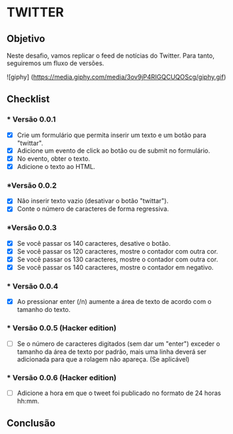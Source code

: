 # TWITTER


## Objetivo

Neste desafio, vamos replicar o feed de notícias do Twitter. Para tanto, seguiremos um fluxo de versões.

![giphy] (https://media.giphy.com/media/3ov9jP4RIGQCUQOScg/giphy.gif)


## Checklist

###  * Versão 0.0.1
* [x] Crie um formulário que permita inserir um texto e um botão para "twittar".
* [x] Adicione um evento de click ao botão ou de submit no formulário.
* [x] No evento, obter o texto.
* [x] Adicione o texto ao HTML.

### *Versão 0.0.2
* [x] Não inserir texto vazio (desativar o botão "twittar").
* [x] Conte o número de caracteres de forma regressiva.

### *Versão 0.0.3
* [x] Se você passar os 140 caracteres, desative o botão.
* [x] Se você passar os 120 caracteres, mostre o contador com outra cor.
* [x] Se você passar os 130 caracteres, mostre o contador com outra cor.
* [x] Se você passar os 140 caracteres, mostre o contador em negativo.

### * Versão 0.0.4
* [x] Ao pressionar enter (/n) aumente a área de texto de acordo com o tamanho do texto.

### * Versão 0.0.5 (Hacker edition)
* [ ] Se o número de caracteres digitados (sem dar um "enter") exceder o tamanho da área de texto por padrão, mais uma linha deverá ser adicionada para que a rolagem não apareça. (Se aplicável)

### * Versão 0.0.6 (Hacker edition)
* [ ] Adicione a hora em que o tweet foi publicado no formato de 24 horas hh:mm.

## Conclusão
